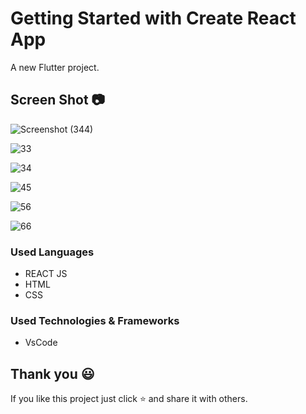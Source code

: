 # Getting Started with Create React App
 A new Flutter project.
 
## Screen Shot 📷

![Screenshot (344)](https://github.com/trsrathnayaka/E-Commerce-Web-App/assets/97075043/9bcb3e16-c4e8-43a1-9084-5a0829dc0cc6)

![33](https://github.com/trsrathnayaka/E-Commerce-Web-App/assets/97075043/c16e794c-b309-466f-b942-bc38eff14f94)

![34](https://github.com/trsrathnayaka/E-Commerce-Web-App/assets/97075043/aa56c8ab-2619-4167-97dd-6883baef7cd6)

![45](https://github.com/trsrathnayaka/E-Commerce-Web-App/assets/97075043/3355797d-87b1-4e89-9c91-289339b0e992)

![56](https://github.com/trsrathnayaka/E-Commerce-Web-App/assets/97075043/a870156e-a816-4ac9-8af0-615757fd3d52)

![66](https://github.com/trsrathnayaka/E-Commerce-Web-App/assets/97075043/37249aaa-0cd5-4c97-98da-3a9d16ad7668)

### Used Languages
* REACT JS
* HTML
* CSS

### Used Technologies & Frameworks
* VsCode

## Thank you 😃

If you like this project just click ⭐ and share it with others.
